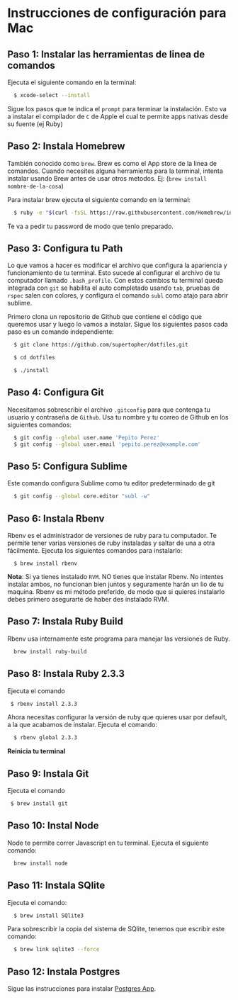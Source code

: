 # Instrucciones de configuración para Mac

## Paso 1: Instalar las herramientas de linea de comandos

Ejecuta el siguiente comando en la terminal:

```bash
  $ xcode-select --install
```

Sigue los pasos que te indica el `prompt` para terminar la instalación. Esto va a instalar el compilador de `C` de Apple el cual te permite apps nativas desde su fuente (ej Ruby)

## Paso 2: Instala Homebrew

También conocido como `brew`. Brew es como el App store de la linea de comandos. Cuando necesites alguna herramienta para la terminal, intenta instalar usando Brew antes de usar otros metodos. Ej: (`brew install nombre-de-la-cosa`)

Para instalar brew ejecuta el siguiente comando en la terminal:

```bash
  $ ruby -e "$(curl -fsSL https://raw.githubusercontent.com/Homebrew/install/master/install)"
```

Te va a pedir tu password de modo que tenlo preparado.


## Paso 3: Configura tu Path

Lo que vamos a hacer es modificar el archivo que configura la apariencia y funcionamiento de tu terminal. Esto sucede al configurar el archivo de tu computador llamado `.bash_profile`. Con estos cambios tu terminal queda integrada con `git` se habilita el auto completado usando `tab`, pruebas de `rspec` salen con colores, y configura el comando `subl` como atajo para abrir sublime.

Primero clona un repositorio de Github que contiene el código que queremos usar y luego lo vamos a instalar. Sigue los siguientes pasos cada paso es un comando independiente:

```bash
  $ git clone https://github.com/supertopher/dotfiles.git
```

```bash
  $ cd dotfiles
```

```bash
  $ ./install
```

## Paso 4: Configura Git

Necesitamos sobrescribir el archivo `.gitconfig` para que contenga tu usuario y contraseña de `Github`. Usa tu nombre y tu correo de Github en los siguientes comandos:

```bash
  $ git config --global user.name 'Pepito Perez'
  $ git config --global user.email 'pepito.perez@example.com'
```

## Paso 5: Configura Sublime

Este comando configura Sublime como tu editor predeterminado de git

```bash
  $ git config --global core.editor "subl -w"
```

## Paso 6: Instala Rbenv

Rbenv es el administrador de versiones de ruby para tu computador. Te permite tener varias versiones de ruby instaladas y saltar de una a otra fácilmente. Ejecuta los siguientes comandos para instalarlo:

```brew
  $ brew install rbenv
```

**Nota**: Si ya tienes instalado `RVM`. NO tienes que instalar Rbenv. No intentes instalar ambos, no funcionan bien juntos y seguramente harán un lio de tu maquina. Rbenv es mi método preferido, de modo que si quieres instalarlo debes primero asegurarte de haber des instalado RVM.

## Paso 7: Instala Ruby Build

Rbenv usa internamente este programa para manejar las versiones de Ruby.

```bash
  brew install ruby-build
```

## Paso 8: Instala Ruby 2.3.3

Ejecuta el comando

```bash
 $ rbenv install 2.3.3
```

Ahora necesitas configurar la versión de ruby que quieres usar por default, a la que acabamos de instalar. Ejecuta el comando:

```bash
  $ rbenv global 2.3.3
```

**Reinicia tu terminal**

## Paso 9: Instala Git

Ejecuta el comando

```bash
 $ brew install git
```

## Paso 10: Instal Node

Node te permite correr Javascript en tu terminal. Ejecuta el siguiente comando:

```bash
  brew install node
```

## Paso 11: Instala SQlite

Ejecuta el comando:

```bash
  $ brew install SQlite3
```

Para sobrescribir la copia del sistema de SQlite, tenemos que escribir este comando:

```bash
  $ brew link sqlite3 --force
```
## Paso 12: Instala Postgres

Sigue las instrucciones para instalar [Postgres App](https://postgresapp.com/).













